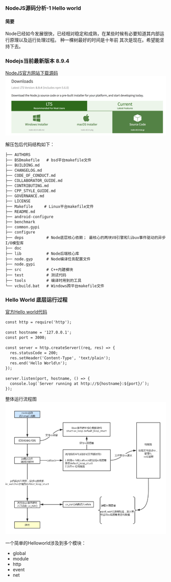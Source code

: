 ### NodeJS源码分析-1 Hello world

#### 简要
Node已经如今发展很快，已经相对稳定和成熟，在某些时候有必要知道其内部运行原理以及运行处理过程。
种一棵树最好的时间是十年前 其次是现在。希望能坚持下去。

### Nodejs当前最新版本 8.9.4
[NodeJS官方网站下载源码](https://nodejs.org/en/download/)
![image](images/chapter1-0.png)

解压包后代码结构如下：
```
├── AUTHORS
├── BSDmakefile   # bsd平台makefile文件
├── BUILDING.md
├── CHANGELOG.md
├── CODE_OF_CONDUCT.md
├── COLLABORATOR_GUIDE.md
├── CONTRIBUTING.md
├── CPP_STYLE_GUIDE.md
├── GOVERNANCE.md
├── LICENSE
├── Makefile     # Linux平台makefile文件
├── README.md
├── android-configure
├── benchmark
├── common.gypi
├── configure
├── deps          # Node底层核心依赖； 最核心的两块V8引擎和libuv事件驱动的异步I/O模型库
├── doc           
├── lib           # Node后端核心库
├── node.gyp      # Node编译任务配置文件 
├── node.gypi
├── src           # C++内建模块
├── test          # 测试代码
├── tools         # 编译时用到的工具
└── vcbuild.bat   # Windows跨平台makefile文件
```

### Hello World 底层运行过程
[官方Hello world代码](https://nodejs.org/en/about/)
```
const http = require('http');

const hostname = '127.0.0.1';
const port = 3000;

const server = http.createServer((req, res) => {
  res.statusCode = 200;
  res.setHeader('Content-Type', 'text/plain');
  res.end('Hello World\n');
});

server.listen(port, hostname, () => {
  console.log(`Server running at http://${hostname}:${port}/`);
});
```
整体运行流程图
![image](images/node-loop.png)

一个简单的Helloworld涉及到多个模块：
- global 
- module
- http
- event
- net 
